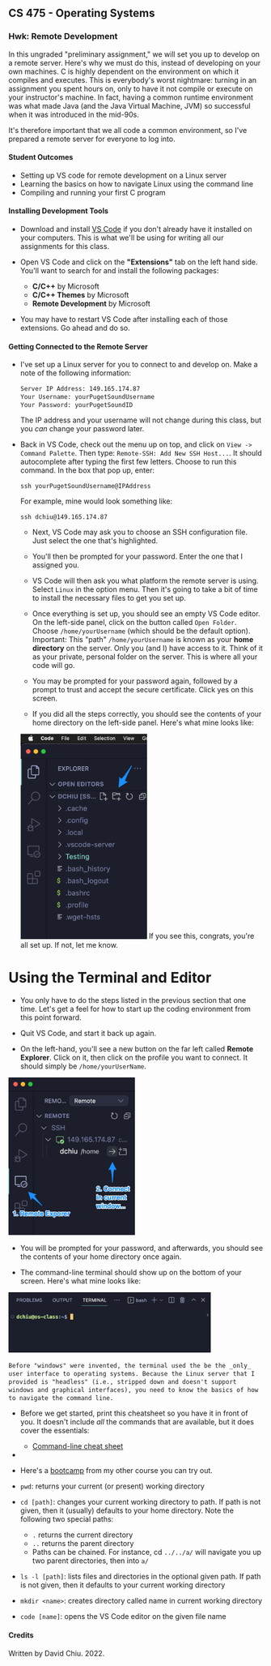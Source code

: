 ## CS 475 - Operating Systems

### Hwk: Remote Development

In this ungraded "preliminary assignment," we will set you up to develop on a remote server. Here's why we must do this, instead of developing on your own machines. C is highly dependent on the  environment on which it compiles and executes. This is everybody's worst nightmare: turning in an assignment you spent hours on, only to have it not compile or execute on your instructor's machine. In fact, having a common runtime environment was what made Java (and the Java Virtual Machine, JVM) so successful when it was introduced in the mid-90s.

It's therefore important that we all code a common environment, so I've prepared a remote server for everyone to log into.

#### Student Outcomes
- Setting up VS code for remote development on a Linux server
- Learning the basics on how to navigate Linux using the command line
- Compiling and running your first C program

#### Installing Development Tools

- Download and install [VS Code](https://code.visualstudio.com/) if you don't already have it installed on your computers. This is what we'll be using for writing all our assignments for this class.

- Open VS Code and click on the **"Extensions"** tab on the left hand side. You'll want to search for and install the following packages:
  - **C/C++** by Microsoft
  - **C/C++ Themes** by Microsoft
  - **Remote Development** by Microsoft

- You may have to restart VS Code after installing each of those extensions. Go ahead and do so.

#### Getting Connected to the Remote Server

- I've set up a Linux server for you to connect to and develop on. Make a note of the following information:
  ```
  Server IP Address: 149.165.174.87
  Your Username: yourPugetSoundUsername
  Your Password: yourPugetSoundID
  ```
  The IP address and your username will not change during this class, but  you *can* change your password later. 

- Back in VS Code, check out the menu up on top, and click on `View -> Command Palette`. Then type: `Remote-SSH: Add New SSH Host...`. It should autocomplete after typing the first few letters. Choose to run this command. In the box that pop up, enter:
  ```
  ssh yourPugetSoundUsername@IPAddress
  ```
  For example, mine would look something like:
  ```
  ssh dchiu@149.165.174.87
  ```

  - Next, VS Code may ask you to choose an SSH configuration file. Just select the one that's highlighted.

  - You'll then be prompted for your password. Enter the one that I assigned you.

  - VS Code will then ask you what platform the remote server is using. Select `Linux` in the option menu. Then it's going to take a bit of time to install the necessary files to get you set up.

  - Once everything is set up, you should see an empty VS Code editor. On the left-side panel, click on the button called `Open Folder`. Choose `/home/yourUsername` (which should be the default option). Important: This "path" `/home/yourUsername` is known as your **home directory** on the server. Only you (and I) have access to it. Think of it as your private, personal folder on the server. This is where all your code will go.
  
  -  You may be prompted for your password again, followed by a prompt to trust and accept the secure certificate. Click yes on this screen.

  - If you did all the steps correctly, you should see the contents of your home directory on the left-side panel. Here's what mine looks like:
  <img src="figures/Menubar_and_dchiu__SSH__149_165_174_87_.png" width="250px" />
  If you see this, congrats, you're all set up. If not, let me know.

# Using the Terminal and Editor
  - You only have to do the steps listed in the previous section that one time. Let's get a feel for how to start up the coding environment from this point forward.
  
  - Quit VS Code, and start it back up again.

  - On the left-hand, you'll see a new button on the far left called **Remote Explorer**. Click on it, then click on the profile you want to connect. It should simply be `/home/yourUserName`.
  <img src="figures/Menubar_and_dchiu__SSH__149_165_174_87_2.png" width="250px" />

  - You will be prompted for your password, and afterwards, you should see the contents of your home directory once again.

  <!-- - This time, click on the **New Folder...** button, and create a new folder (directory) called `hwk0` without spaces.

  - Then right-click on `hwk0` and select **Open in Integrated Terminal** to bring up the command line terminal on the bottom of the screen.
 -->
  - The command-line terminal should show up on the bottom of your screen. Here's what mine looks like:
  <img src="figures/dchiu__SSH__149_165_174_87_.png" width="400px" />

    Before "windows" were invented, the terminal used the be the _only_ user interface to operating systems. Because the Linux server that I provided is "headless" (i.e., stripped down and doesn't support windows and graphical interfaces), you need to know the basics of how to navigate the command line.
    
  - Before we get started, print this cheatsheet so you have it in front of you. It doesn't include *all* the commands that are available, but it does cover the essentials:

    - [Command-line cheat sheet](https://commons.wikimedia.org/wiki/File:Unix_command_cheatsheet.pdf)

  - 


  - Here's a [bootcamp](https://davidtchiu.github.io/teaching/cs240/lab.cmd/) from my other course you can try out.

  - `pwd`: returns your current (or present) working directory
  - `cd [path]`: changes your current working directory to path. If path is not given, then it (usually) defaults to your home directory. Note the following two special paths:
    - `.` returns the current directory
    - `..` returns the parent directory
    - Paths can be chained. For instance, cd `../../a/` will navigate you up two parent directories, then into `a/`
  - `ls -l [path]`: lists files and directories in the optional given path. If path is not given, then it defaults to your current working directory
  - `mkdir <name>`: creates directory called name in current working directory
  - `code [name]`: opens the VS Code editor on the given file name


#### Credits

Written by David Chiu. 2022.
